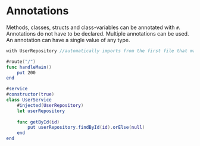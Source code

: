 # Annotations

Methods, classes, structs and class-variables can be annotated with `#`. Annotations do not have to be declared. Multiple annotations can be used. An annotation can have a single value of any type.

```swift
with UserRepository //automatically imports from the first file that matches UserRepository\.hd (case insensitive)

#route("/")
func handleMain()
    put 200
end

#service
#constructor(true)
class UserService
    #injected(UserRepository)
    let userRepository
    
    func getById(id)
        put userRepository.findById(id).orElse(null)
    end
end
```




